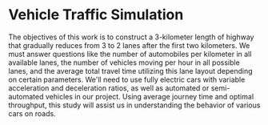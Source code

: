 # Vehicle Traffic Simulation
 
 The objectives of this work is to construct a 3-kilometer length of highway that gradually reduces from 3 to 2 lanes after the first two kilometers. We must answer questions like the number of automobiles per kilometer in all available lanes, the number of vehicles moving per hour in all possible lanes, and the average total travel time utilizing this lane layout depending on certain parameters. We'll need to use fully electric cars with variable acceleration and deceleration ratios, as well as automated or semi-automated vehicles in our project. Using average journey time and optimal throughput, this study will assist us in understanding the behavior of various cars on roads.

